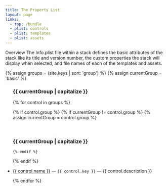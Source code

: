 ```yaml
---
title: The Property List
layout: page
links:
  - top: /bundle
  - plist: controls
  - plist: templates
  - plist: assets
---
```


Overview
The Info.plist file within a stack defines the basic attributes of the stack like its title and version number, the custom properties the stack will display when selected, and file names of each of the templates and assets.



{% assign groups = (site.keys | sort: 'group') %}
{% assign currentGroup = 'basic' %}

<ul>
<h3>{{ currentGroup | capitalize }}</h3>
{% for control in groups %}

  {% if control.group %}
    {% if currentGroup != control.group %}
      {% assign currentGroup = control.group %}
<br>      
<br>      
<h3>{{ currentGroup | capitalize }}</h3>

    {% endif %}
  {% endif %}

<li><a href='{{ site.baseurl }}{{ control.url }}'>{{ control.name }}</a> &mdash; <code>{{ control.key }}</code> &mdash; {{ control.description }}</li>

{% endfor %}
</ul>